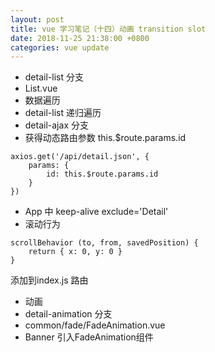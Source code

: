 ```yaml
---
layout: post
title: vue 学习笔记（十四）动画 transition slot
date: 2018-11-25 21:38:00 +0800
categories: vue update
---
```


+ detail-list 分支
+ List.vue
+ 数据遍历
+ detail-list 递归遍历
+ detail-ajax 分支
+ 获得动态路由参数 this.$route.params.id
```
axios.get('/api/detail.json', {
	params: {
		id: this.$route.params.id
	}
})
```
+ App  中  keep-alive exclude='Detail'
+ 滚动行为
```
scrollBehavior (to, from, savedPosition) {
	return { x: 0, y: 0 }
}
```
添加到index.js 路由
+ 动画
+ detail-animation 分支
+ common/fade/FadeAnimation.vue
+ Banner 引入FadeAnimation组件
